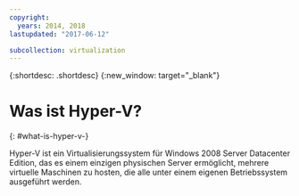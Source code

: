```yaml
---
copyright:
  years: 2014, 2018
lastupdated: "2017-06-12"

subcollection: virtualization
---
```

{:shortdesc: .shortdesc}
{:new_window: target="_blank"}

# Was ist Hyper-V?
{: #what-is-hyper-v-}

Hyper-V ist ein Virtualisierungssystem für Windows 2008 Server Datacenter Edition, das es einem einzigen physischen Server ermöglicht, mehrere virtuelle Maschinen zu hosten, die  alle unter einem eigenen Betriebssystem ausgeführt werden.
